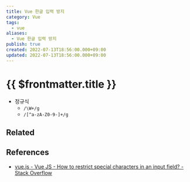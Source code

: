 ```yaml
---
title: Vue 한글 입력 방지
category: Vue
tags:
  - vue
aliases:
  - Vue 한글 입력 방지
publish: true
created: 2022-07-13T18:56:00.000+09:00
updated: 2022-07-13T18:56:00.000+09:00
---
```


# {{ $frontmatter.title }}

- 정규식
  - `/\W+/g`
  - `/[^a-zA-Z0-9-]+/g`

## Related

## References

- [vue.js - Vue JS - How to restrict special characters in an input field? - Stack Overflow](https://stackoverflow.com/questions/50566430/vue-js-how-to-restrict-special-characters-in-an-input-field)
